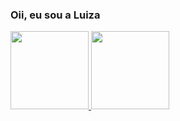 ### Oii, eu sou a Luiza

<div>
  <a href="https://github.com/lluizaferreira">
  <img height="125em" src="https://github-readme-stats.vercel.app/api?username=lluizaferreira&show_icons=true&theme=highcontrast&include_all_commits=true&count_private=true"/>
  <img height="125em" src="https://github-readme-stats.vercel.app/api/top-langs/?username=lluizaferreira&layout=compact&langs_count=7&theme=highcontrast"/>
</div>
